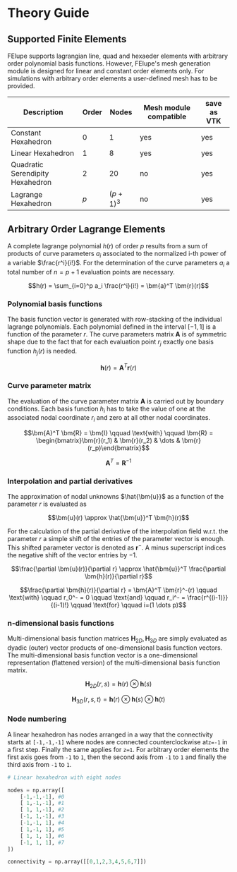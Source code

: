 # Theory Guide

## Supported Finite Elements
FElupe supports lagrangian line, quad and hexaeder elements with arbitrary order polynomial basis functions. However, FElupe's mesh generation module is designed for linear and constant order elements only. For simulations with arbitrary order elements a user-defined mesh has to be provided.

| Description | Order | Nodes | Mesh module compatible | save as VTK |
|---|---|---|---|---|
| Constant Hexahedron | 0 | 1 | yes | yes |
| Linear Hexahedron | 1 | 8 | yes | yes |
| Quadratic Serendipity Hexahedron | 2 | 20 | no | yes |
| Lagrange Hexahedron | $p$ | $(p+1)^3$ | no | yes |

## Arbitrary Order Lagrange Elements
A complete lagrange polynomial $h(r)$ of order $p$ results from a sum of products of curve parameters $a_i$ associated to the normalized i-th power of a variable $\frac{r^i}{i!}$. For the determination of the curve parameters $a_i$ a total number of $n=p+1$ evaluation points are necessary.

$$h(r) = \sum_{i=0}^p a_i \frac{r^i}{i!} = \bm{a}^T \bm{r}(r)$$

### Polynomial basis functions
The basis function vector is generated with row-stacking of the individual lagrange polynomials. Each polynomial defined in the interval $[-1,1]$ is a function of the parameter $r$. The curve parameters matrix $\bm{A}$ is of symmetric shape due to the fact that for each evaluation point $r_j$ exactly one basis function $h_j(r)$ is needed.

$$\bm{h}(r) = \bm{A}^T \bm{r}(r)$$

### Curve parameter matrix
The evaluation of the curve parameter matrix $\bm{A}$ is carried out by boundary conditions. Each basis function $h_i$ has to take the value of one at the associated nodal coordinate $r_i$ and zero at all other nodal coordinates.

$$\bm{A}^T \bm{R} = \bm{I} \qquad \text{with} \qquad \bm{R} = \begin{bmatrix}\bm{r}(r_1) & \bm{r}(r_2) & \dots & \bm{r}(r_p)\end{bmatrix}$$

$$\bm{A}^T = \bm{R}^{-1}$$

### Interpolation and partial derivatives
The approximation of nodal unknowns $\hat{\bm{u}}$ as a function of the parameter $r$ is evaluated as

$$\bm{u}(r) \approx \hat{\bm{u}}^T \bm{h}(r)$$

For the calculation of the partial derivative of the interpolation field w.r.t. the parameter $r$ a simple shift of the entries of the parameter vector is enough. This shifted parameter vector is denoted as $\bm{r}^-$. A minus superscript indices the negative shift of the vector entries by $-1$.

$$\frac{\partial \bm{u}(r)}{\partial r} \approx \hat{\bm{u}}^T \frac{\partial \bm{h}(r)}{\partial r}$$

$$\frac{\partial \bm{h}(r)}{\partial r} = \bm{A}^T \bm{r}^-(r) \qquad \text{with} \qquad r_0^- = 0 \qquad \text{and} \qquad r_i^- = \frac{r^{(i-1)}}{(i-1)!} \qquad \text{for} \qquad  i=(1 \dots p)$$

### n-dimensional basis functions
Multi-dimensional basis function matrices $\bm{H}_{2D}, \bm{H}_{3D}$ are simply evaluated as dyadic (outer) vector products of one-dimensional basis function vectors. The multi-dimensional basis function vector is a one-dimensional representation (flattened version) of the multi-dimensional basis function matrix.

$$ \bm{H}_{2D}(r,s) = \bm{h}(r) \otimes \bm{h}(s)$$

$$ \bm{H}_{3D}(r,s,t) = \bm{h}(r) \otimes \bm{h}(s) \otimes \bm{h}(t)$$

### Node numbering
A linear hexahedron has nodes arranged in a way that the connectivity starts at `[-1,-1,-1]` where nodes are connected counterclockwise at`z=-1` in a first step. Finally the same applies for `z=1`. For arbitrary order elements the first axis goes from `-1` to `1`, then the second axis  from `-1` to `1` and finally the third axis  from `-1` to `1`.

```python
# Linear hexahedron with eight nodes

nodes = np.array([
    [-1,-1,-1], #0
    [ 1,-1,-1], #1
    [ 1, 1,-1], #2
    [-1, 1,-1], #3
    [-1,-1, 1], #4
    [ 1,-1, 1], #5
    [ 1, 1, 1], #6
    [-1, 1, 1], #7
])

connectivity = np.array([[0,1,2,3,4,5,6,7]])
```